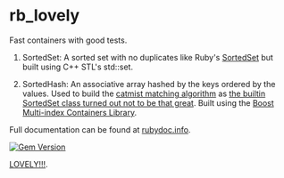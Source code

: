 # rb\_lovely

Fast containers with good tests.

1. SortedSet: A sorted set with no duplicates like Ruby's [SortedSet](http://ruby-doc.org/stdlib-1.9.3/libdoc/set/rdoc/SortedSet.html) but built using C++ STL's std::set.

2. SortedHash: An associative array hashed by the keys ordered by the values. Used to build the [catmist matching algorithm](http://catmist.com) as [the builtin SortedSet class turned out not to be that great](http://architecturalatrocities.com/post/23659800703/the-ruby-standard-library-is-a-disgracene). Built using the [Boost Multi-index Containers Library](http://www.boost.org/doc/libs/1_56_0/libs/multi_index/doc/index.html).

Full documentation can be found at [rubydoc.info](http://rubydoc.info/gems/rb_lovely).

[![Gem Version](https://badge.fury.io/rb/rb_lovely.svg)](http://badge.fury.io/rb/rb_lovely)

[LOVELY!!!](http://youtu.be/c0kbw8emlF4).
